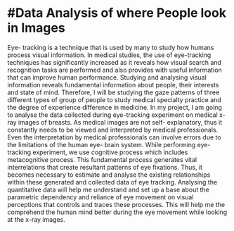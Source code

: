 #Data Analysis of where People look in Images
==============================

Eye- tracking is a technique that is used by many to study how humans process visual information. In medical studies, the use of eye-tracking techniques has significantly increased as it reveals how visual search and recognition tasks are performed and also provides with useful information that can improve human performance. Studying and analysing visual information reveals fundamental information about people, their interests and state of mind. Therefore, I will be studying the gaze patterns of three different types of group of people to study medical specialty practice and the degree of experience difference in medicine. In my project, I am going to analyse the data collected during eye-tracking experiment on medical x-ray images of breasts. As medical images are not self- explanatory, thus it constantly needs to be viewed and interpreted by medical professionals. Even the interpretation by medical professionals can involve errors due to the limitations of the human eye- brain system. While performing eye-tracking experiment, we use cognitive process which includes metacognitive process. This fundamental process generates vital interrelations that create resultant patterns of eye fixations. Thus, it becomes necessary to estimate and analyse the existing relationships within these generated and collected data of eye tracking. Analysing the quantitative data will help me understand and set up a base about the parametric dependency and reliance of eye movement on visual perceptions that controls and traces these processes. This will help me the comprehend the human mind better during the eye movement while looking at the x-ray images.